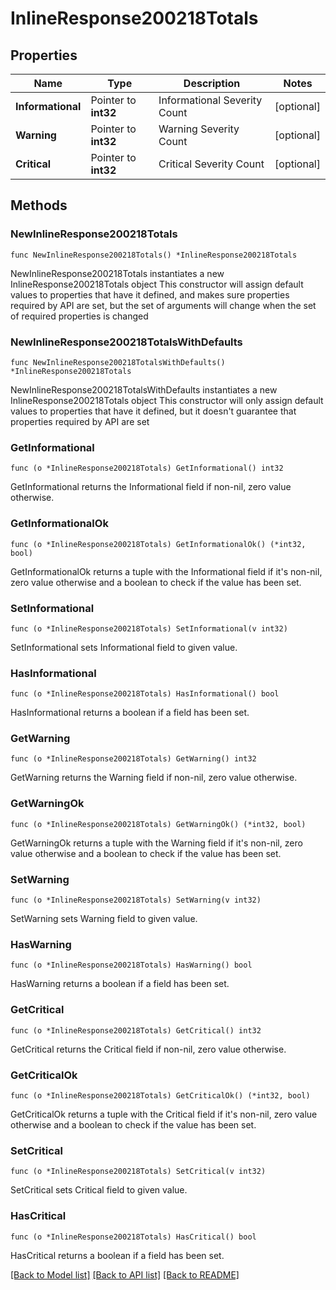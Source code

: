 # InlineResponse200218Totals

## Properties

Name | Type | Description | Notes
------------ | ------------- | ------------- | -------------
**Informational** | Pointer to **int32** | Informational Severity Count | [optional] 
**Warning** | Pointer to **int32** | Warning Severity Count | [optional] 
**Critical** | Pointer to **int32** | Critical Severity Count | [optional] 

## Methods

### NewInlineResponse200218Totals

`func NewInlineResponse200218Totals() *InlineResponse200218Totals`

NewInlineResponse200218Totals instantiates a new InlineResponse200218Totals object
This constructor will assign default values to properties that have it defined,
and makes sure properties required by API are set, but the set of arguments
will change when the set of required properties is changed

### NewInlineResponse200218TotalsWithDefaults

`func NewInlineResponse200218TotalsWithDefaults() *InlineResponse200218Totals`

NewInlineResponse200218TotalsWithDefaults instantiates a new InlineResponse200218Totals object
This constructor will only assign default values to properties that have it defined,
but it doesn't guarantee that properties required by API are set

### GetInformational

`func (o *InlineResponse200218Totals) GetInformational() int32`

GetInformational returns the Informational field if non-nil, zero value otherwise.

### GetInformationalOk

`func (o *InlineResponse200218Totals) GetInformationalOk() (*int32, bool)`

GetInformationalOk returns a tuple with the Informational field if it's non-nil, zero value otherwise
and a boolean to check if the value has been set.

### SetInformational

`func (o *InlineResponse200218Totals) SetInformational(v int32)`

SetInformational sets Informational field to given value.

### HasInformational

`func (o *InlineResponse200218Totals) HasInformational() bool`

HasInformational returns a boolean if a field has been set.

### GetWarning

`func (o *InlineResponse200218Totals) GetWarning() int32`

GetWarning returns the Warning field if non-nil, zero value otherwise.

### GetWarningOk

`func (o *InlineResponse200218Totals) GetWarningOk() (*int32, bool)`

GetWarningOk returns a tuple with the Warning field if it's non-nil, zero value otherwise
and a boolean to check if the value has been set.

### SetWarning

`func (o *InlineResponse200218Totals) SetWarning(v int32)`

SetWarning sets Warning field to given value.

### HasWarning

`func (o *InlineResponse200218Totals) HasWarning() bool`

HasWarning returns a boolean if a field has been set.

### GetCritical

`func (o *InlineResponse200218Totals) GetCritical() int32`

GetCritical returns the Critical field if non-nil, zero value otherwise.

### GetCriticalOk

`func (o *InlineResponse200218Totals) GetCriticalOk() (*int32, bool)`

GetCriticalOk returns a tuple with the Critical field if it's non-nil, zero value otherwise
and a boolean to check if the value has been set.

### SetCritical

`func (o *InlineResponse200218Totals) SetCritical(v int32)`

SetCritical sets Critical field to given value.

### HasCritical

`func (o *InlineResponse200218Totals) HasCritical() bool`

HasCritical returns a boolean if a field has been set.


[[Back to Model list]](../README.md#documentation-for-models) [[Back to API list]](../README.md#documentation-for-api-endpoints) [[Back to README]](../README.md)


